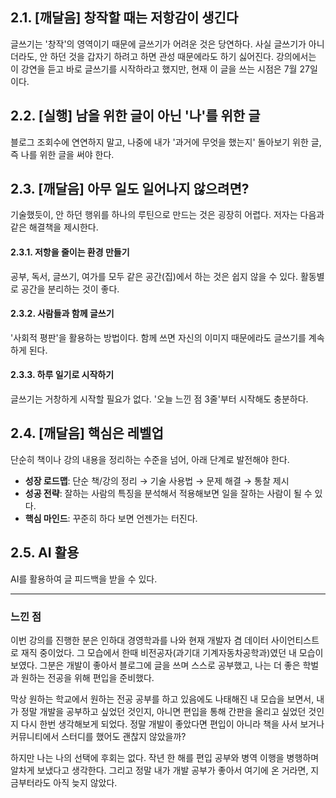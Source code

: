 ## 2.1. [깨달음] 창작할 때는 저항감이 생긴다

글쓰기는 '창작'의 영역이기 때문에 글쓰기가 어려운 것은 당연하다. 사실 글쓰기가 아니더라도, 안 하던 것을 갑자기 하려고 하면 관성 때문에라도 하기 싫어진다. 강의에서는 이 강연을 듣고 바로 글쓰기를 시작하라고 했지만, 현재 이 글을 쓰는 시점은 7월 27일이다.

## 2.2. [실행] 남을 위한 글이 아닌 '나'를 위한 글

블로그 조회수에 연연하지 말고, 나중에 내가 '과거에 무엇을 했는지' 돌아보기 위한 글, 즉 나를 위한 글을 써야 한다.

## 2.3. [깨달음] 아무 일도 일어나지 않으려면?

기술했듯이, 안 하던 행위를 하나의 루틴으로 만드는 것은 굉장히 어렵다. 저자는 다음과 같은 해결책을 제시한다.

#### 2.3.1. 저항을 줄이는 환경 만들기
공부, 독서, 글쓰기, 여가를 모두 같은 공간(집)에서 하는 것은 쉽지 않을 수 있다. 활동별로 공간을 분리하는 것이 좋다.

#### 2.3.2. 사람들과 함께 글쓰기
'사회적 평판'을 활용하는 방법이다. 함께 쓰면 자신의 이미지 때문에라도 글쓰기를 계속하게 된다.

#### 2.3.3. 하루 일기로 시작하기
글쓰기는 거창하게 시작할 필요가 없다. '오늘 느낀 점 3줄'부터 시작해도 충분하다.

## 2.4. [깨달음] 핵심은 레벨업

단순히 책이나 강의 내용을 정리하는 수준을 넘어, 아래 단계로 발전해야 한다.

- **성장 로드맵**: 단순 책/강의 정리 → 기술 사용법 → 문제 해결 → 통찰 제시
- **성공 전략**: 잘하는 사람의 특징을 분석해서 적용해보면 일을 잘하는 사람이 될 수 있다.
- **핵심 마인드**: 꾸준히 하다 보면 언젠가는 터진다.

## 2.5. AI 활용

AI를 활용하여 글 피드백을 받을 수 있다.

---

### 느낀 점

이번 강의를 진행한 분은 인하대 경영학과를 나와 현재 개발자 겸 데이터 사이언티스트로 재직 중이었다. 그 모습에서 한때 비전공자(과기대 기계자동차공학과)였던 내 모습이 보였다. 그분은 개발이 좋아서 블로그에 글을 쓰며 스스로 공부했고, 나는 더 좋은 학벌과 원하는 전공을 위해 편입을 준비했다.

막상 원하는 학교에서 원하는 전공 공부를 하고 있음에도 나태해진 내 모습을 보면서, 내가 정말 개발을 공부하고 싶었던 것인지, 아니면 편입을 통해 간판을 올리고 싶었던 것인지 다시 한번 생각해보게 되었다. 정말 개발이 좋았다면 편입이 아니라 책을 사서 보거나 커뮤니티에서 스터디를 했어도 괜찮지 않았을까?

하지만 나는 나의 선택에 후회는 없다. 작년 한 해를 편입 공부와 병역 이행을 병행하며 알차게 보냈다고 생각한다. 그리고 정말 내가 개발 공부가 좋아서 여기에 온 거라면, 지금부터라도 아직 늦지 않았다.
